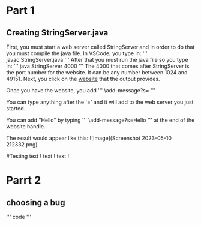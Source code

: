 # Part 1
## Creating StringServer.java

First, you must start a web server called StringServer and in order to do that you must compile the java file.
In VSCode, you type in:
'''  
javac StringServer.java
''' 
After that you must run the java file so you type in:
'''
  java StringServer 4000
'''
The 4000 that comes after StringServer is the port number for the website. 
It can be any number between 1024 and 49151.
Next, you click on the [website](http://localhost:4000) that the output provides.

Once you have the website, you add
'''
  \add-message?s=
'''

You can type anything after the '=' and it will add to the web server you just started.

You can add "Hello" by typing 
'''
  \add-message?s=Hello
'''
at the end of the website handle. 

The result would appear like this: 
![Image](Screenshot 2023-05-10 212332.png)

#Testing
text
!
text 
!
text
!
# Parrt 2
## choosing a bug

'''
code
'''
